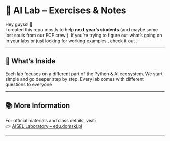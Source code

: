 # 🤖 AI Lab – Exercises & Notes

Hey guyss! 👋  
I created this repo mostly to help **next year’s students** (and maybe some lost souls from our ECE crew ). If you’re trying to figure out what’s going on in your labs or just looking for working examples , check it out . 

---
## 🧠 What’s Inside

Each lab focuses on a different part of the Python & AI ecosystem. We start simple and go deeper step by step. Every lab comes with different questions to everyone
 
---

## 📚 More Information
For official materials and class details, visit:  
👉 [AISEL Laboratory – edu.domski.pl](https://edu.domski.pl/en/courses/selected-topics-in-artificial-intelligence/aisel-laboratory/)

---

